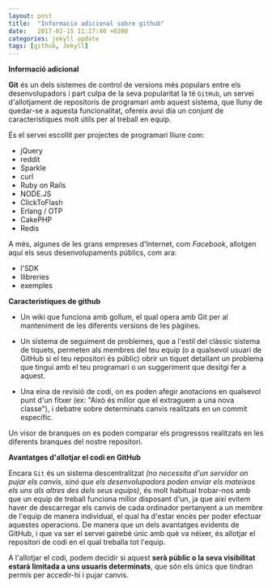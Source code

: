 ```yaml
---
layout: post
title:  "Informacio adicional sobre github"
date:   2017-02-15 11:27:40 +0200
categories: jekyll update
tags: [github, Jekyll]
---
```


**Informació adicional**

**Git** és un dels sistemes de control de versions més populars entre 
els desenvolupadors i part culpa de la seva popularitat la té ``GitHub``, 
un servei d'allotjament de repositoris de programari amb aquest sistema,
que lluny de quedar-se a aquesta funcionalitat, ofereix avui dia un 
conjunt de característiques molt útils per al treball en equip.

És el servei escollit per projectes de programari lliure com:
* jQuery
* reddit
* Sparkle
* curl
* Ruby on Rails
* NODE.JS 
* ClickToFlash
* Erlang / OTP
* CakePHP
* Redis

A més, algunes de les grans empreses d'Internet, com 
_Facebook_, allotgen aquí els seus desenvolupaments públics, 
com ara:
* l'SDK
* llibreries
* exemples

**Caracteristiques de github**

* Un wiki que funciona amb gollum, el qual opera amb Git per al 
manteniment de les diferents versions de les pàgines.

* Un sistema de seguiment de problemes, que a l'estil del clàssic sistema
de tiquets, permeten als membres del teu equip 
(o a qualsevol usuari de GitHub si el teu repositori és públic) obrir un
tiquet detallant un problema que tingui amb el teu programari o un 
suggeriment que desitgi fer a aquest.

* Una eina de revisió de codi, on es poden afegir anotacions en qualsevol 
punt d'un fitxer (ex: "Això és millor que el extraguem a una nova classe"), 
i debatre sobre determinats canvis realitzats en un commit específic.

Un visor de branques on es poden comparar els progressos realitzats en les diferents branques del nostre repositori.

**Avantatges d'allotjar el codi en GitHub**

Encara ``Git`` és un sistema descentralitzat _(no necessita d'un servidor on 
pujar els canvis, sinó que els desenvolupadors poden enviar els mateixos
els uns als altres des dels seus equips)_, és molt habitual trobar-nos 
amb que un equip de treball funciona millor disposant d'un, ja que així
evitem haver de descarregar els canvis de cada ordinador pertanyent a un
membre de l'equip de manera individual, el qual ha d'estar encès per poder
efectuar aquestes operacions. De manera que un dels avantatges evidents de 
GitHub, i que va ser el servei gairebé únic amb què va néixer, és allotjar 
el repositori de codi en el qual treballa tot l'equip.

A l'allotjar el codi, podem decidir si aquest **serà públic o la seva 
visibilitat estarà limitada a uns usuaris determinats**, que són els únics
que tindran permís per accedir-hi i pujar canvis.
